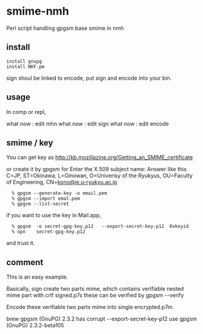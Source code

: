 # smime-nmh
Perl script handling gpgsm base smime in nmh

## install

    install gnupg
    install NKF.pm

sign shoul be linked to encode, put sign and encode into your bin.

## usage

In comp or repl,

   what now : edit mhn
   what now : edit sign
   what now : edit encode

## smime / key

You can get key as
   http://kb.mozillazine.org/Getting_an_SMIME_certificate

or create it by gpgsm 
for
  Enter the X.509 subject name: 
Answer like this
  C=JP, ST=Okinawa, L=Ginowan, O=Univerisy of the Ryukyus, OU=Faculty of Engineering, CN=kono@ie.u-ryukyu.ac.jp

```
  % gpgsm --generate-key -o email.pem
  % gpgsm --import emal.pem 
  % gpgsm --list-secret
```

if you want to use the key in Mail.app,

```
  % gpgsm  -o secret-gpg-key.p12   --export-secret-key-p12  0xkeyid
  % opn    secret-gpg-key.p12   
```
and trust it.

## comment

This is an easy example.

Basically, sign create two parts mime, which contains
   verifiable nested mime part with crlf
   signed.p7s
these can be verified by gpgsm --verify

Encode these verifiable two parts mime into single encrypted.p7m.

brew  gpgsm (GnuPG) 2.3.2 has corrupt --export-secret-key-p12 use gpgsm (GnuPG) 2.3.2-beta105

